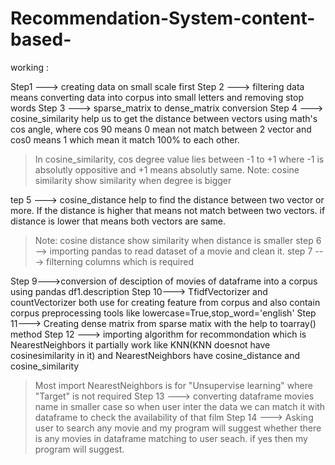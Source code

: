 # Recommendation-System-content-based-

working :

Step1 ---> creating data on small scale first
Step 2 ---> filtering data means converting data into corpus into small letters and removing stop words
Step 3 ---> sparse_matrix to dense_matrix conversion
Step 4 ---> cosine_similarity help us to get the distance between vectors using math's cos angle, where cos 90 means 0 mean not match between 2 vector and cos0 means 1 
which mean it match 100%  to each other.
  > In cosine_similarity, cos degree value lies between -1 to +1 where -1 is absolutly oppositive and +1 means absolutly same.
  > Note: cosine similarity show similarity when degree is bigger

tep 5 ---> cosine_distance help to find the distance between two vector or more. If the distance is higher that means not match between two vectors. if distance is lower that means both vectors are same.
  > Note: cosine distance show similarity when distance is smaller
step 6 --> importing pandas to read dataset of a movie and clean it.
step 7 ---> filterning columns which is required 

Step 9--->conversion of desciption of movies of dataframe into a corpus using pandas df1.description
Step 10---> TfidfVectorizer and countVectorizer both use for creating feature from corpus and also contain corpus preprocessing tools like       lowercase=True,stop_word='english'
Step 11---> Creating dense matrix from sparse matix with the help to toarray() method
Step 12 ---> importing algorithm for recommondation which is NearestNeighbors it partially work like KNN(KNN doesnot have cosinesimilarity in it) and NearestNeighbors have cosine_distance and cosine_similarity 
  > Most import NearestNeighbors is for "Unsupervise learning" where "Target" is not required 
Step 13 ---> converting dataframe movies name in smaller case so when user inter the data we can match it with dataframe to check the availability of that film
Step 14 ---> Asking user to search any movie and my program will suggest whether there is any movies in dataframe matching to user seach. if yes then my program will suggest.
